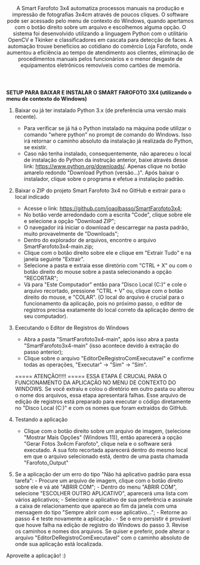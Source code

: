 <header>A Smart Farofoto 3x4 automatiza processos manuais na produção e impressão de fotografias 3x4cm através de poucos cliques. O software pode ser acessado pelo menu de contexto do Windows, quando apertamos com o botão direito sobre um arquivo e escolhemos alguma opção. O sistema foi desenvolvido utilizando a linguagem Python com o utilitário OpenCV e Tkinker e classificadores em cascata para detecção de faces. A automação trouxe benefícios ao cotidiano do comércio Loja Farofoto, onde aumentou a eficiência ao tempo de atendimento aos clientes, eliminação de procedimentos manuais pelos funcionários e o menor desgaste de equipamentos eletrônicos removíveis como cartões de memória.
	
</header> 	

<t1><b>SETUP PARA BAIXAR E INSTALAR O SMART FAROFOTO 3X4 (utilizando o menu de contexto do Windows)</b></t1>

1. Baixar ou já ter instalado Python 3.x (de preferência uma versão mais recente).
	- Para verificar se já há o Python instalado na máquina pode utilizar o comando "where python" no prompt de comando do Windows. Isso irá retornar o caminho absoluto da instalação já realizada do Python, se existir.
	- Caso não tenha instalado, consequentemente, não apareceu o local de instalação do Python da instrução anterior, baixe através desse link: <https://www.python.org/downloads/>. Apenas clique no botão amarelo redondo "Download Python (versão...)". Após baixar o instalador, clique sobre o programa e efetue a instalação padrão.

2. Baixar o ZIP do projeto Smart Farofoto 3x4 no GitHub e extrair para o local indicado
   
	- Acesse o link: <https://github.com/joaolbasso/SmartFarofoto3x4>;
	- No botão verde arredondado com a escrita "Code", clique sobre ele e selecione a opção "Download ZIP";
	- O navegador irá iniciar o download e descarregar na pasta padrão, muito provavelmente de "Downloads";
	- Dentro do explorador de arquivos, encontre o arquivo SmartFarofoto3x4-main.zip;
	- Clique com o botão direito sobre ele e clique em "Extrair Tudo" e na janela seguinte "Extrair".
	- Selecione a pasta e extraia esse diretório com "CTRL + X" ou com o botão direito do mouse sobre a pasta selecionando a opção "RECORTAR";
	- Vá para "Este Computador" então para "Disco Local (C:)" e cole o arquivo recortado, pressione "CTRL + V" ou, clique com o botão direito do mouse, e "COLAR". (O local do arquivo é crucial para o funcionamento da aplicação, pois no próximo passo, o editor de registros precisa exatamente do local correto da aplicação dentro de seu computador).

4. Executando o Editor de Registros do Windows
   
	- Abra a pasta "SmartFarofoto3x4-main", após isso abra a pasta "SmartFarofoto3x4-main" (isso acontece devido à extração do passo anterior);
	- Clique sobre o arquivo "EditorDeRegistroComExecutavel" e confirme todas as operações, "Executar" -> "Sim" -> "Sim".

	===== ATENÇÃO!!!!! =====
	ESSA ETAPA É CRUCIAL PARA O FUNCIONAMENTO DA APLICAÇÃO NO MENU DE CONTEXTO DO WINDOWS. Se você extraiu e colou o diretório em outro pasta ou alterou o nome dos arquivos, essa etapa apresentará falhas. Esse arquivo de edição de registros está preparado para executar o código diretamente no "Disco Local (C:)" e com os nomes que foram extraídos do GitHub.

7. Testando a aplicação
   
	- Clique com o botão direito sobre um arquivo de imagem, (selecione "Mostrar Mais Opções" (Windows 11)), então aparecerá a opção "Gerar Fotos 3x4cm Farofoto", clique nela e o software será executado. A sua foto recortada aparecerá dentro do mesmo local em que o arquivo selecionado está, dentro de uma pasta chamada "Farofoto_Output"

8. Se a aplicação der um erro do tipo "Não há aplicativo padrão para essa tarefa":
   		- Procure um arquivo de imagem, clique com o botão direito sobre ele e vá até "ABRIR COM";
		- Dentro do menu "ABRIR COM", selecione "ESCOLHER OUTRO APLICATIVO", aparecerá uma lista com vários aplicativos;
		- Selecione o aplicativo de sua preferência e assinale a caixa de relacionamento que aparece ao fim da janela com uma mensagem do tipo "Sempre abrir com esse aplicativo...";
		- Retorne ao passo 4 e teste novamente a aplicação .
		- Se o erro persistir é provável que houve falha na edição de registro do Windows do passo 3. Revise os caminhos e nomes dos arquivos. Se quiser e preferir, pode alterar o arquivo "EditorDeRegistroComExecutavel" com o caminho absoluto de onde sua aplicação está localizada.

Aproveite a aplicação! :)
